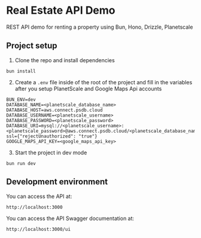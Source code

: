 # Real Estate API Demo

REST API demo for renting a property using Bun, Hono, Drizzle, Planetscale

## Project setup

1. Clone the repo and install dependencies

```
bun install
```

2. Create a `.env` file inside of the root of the project and fill in the variables after you setup PlanetScale and Google Maps Api accounts

```
BUN_ENV=dev
DATABASE_NAME=<planetscale_database_name>
DATABASE_HOST=aws.connect.psdb.cloud
DATABASE_USERNAME=<planetscale_username>
DATABASE_PASSWORD=<planetscale_password>
DATABASE_URI=mysql://<planetscale_username>:<planetscale_password>@aws.connect.psdb.cloud/<planetscale_database_name>?ssl={"rejectUnauthorized": "true"}
GOOGLE_MAPS_API_KEY=<google_maps_api_key>
```

3. Start the project in dev mode

```
bun run dev
```

## Development environment

You can access the API at:

```
http://localhost:3000
```

You can access the API Swagger documentation at:

```
http://localhost:3000/ui
```
